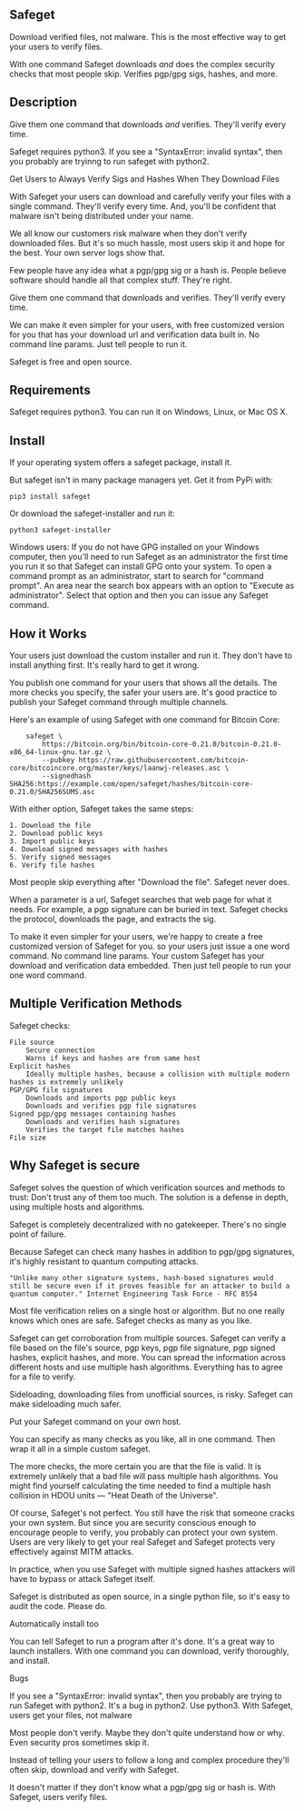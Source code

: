 Safeget
-------

Download verified files, not malware. This is the most effective way to get your users to verify files.

With one command Safeget downloads <em>and</em> does the complex security checks that most people skip. Verifies pgp/gpg sigs, hashes, and more.

Description
-----------

Give them one command that downloads <em>and</em> verifies. They'll verify every time.

Safeget requires python3. If you see a "SyntaxError: invalid syntax", then you probably are tryinng to run safeget with python2.

Get Users to Always Verify Sigs and Hashes When They Download Files

With Safeget your users can download and carefully verify your files with a single command. They'll verify every time. And, you'll be confident that malware isn't being distributed under your name.

We all know our customers risk malware when they don't verify downloaded files. But it's so much hassle, most users skip it and hope for the best. Your own server logs show that.

Few people have any idea what a pgp/gpg sig or a hash is. People believe software should handle all that complex stuff. They're right.

Give them one command that downloads and verifies. They'll verify every time.

We can make it even simpler for your users, with free customized version for you that has your download url and verification data built in. No command line params. Just tell people to run it.

Safeget is free and open source.

Requirements
-------------

Safeget requires python3. You can run it on Windows, Linux, or Mac OS X.


Install
-------

If your operating system offers a safeget package, install it.

But safeget isn't in many package managers yet. Get it from PyPi with:

    pip3 install safeget

Or download the safeget-installer and run it:

    python3 safeget-installer

Windows users: If you do not have GPG installed on your Windows computer, then you'll need to run Safeget as an administrator the first time you run it so that Safeget can install GPG onto your system. To open a command prompt as an administrator, start to search for "command prompt". An area near the search box appears with an option to "Execute as administrator". Select that option and then you can issue any Safeget command.


How it Works
------------

Your users just download the custom installer and run it. They don't have to install anything first. It's really hard to get it wrong.

You publish one command for your users that shows all the details. The more checks you specify, the safer your users are. It's good practice to publish your Safeget command through multiple channels.

Here's an example of using Safeget with one command for Bitcoin Core:

        safeget \
            https://bitcoin.org/bin/bitcoin-core-0.21.0/bitcoin-0.21.0-x86_64-linux-gnu.tar.gz \
            --pubkey https://raw.githubusercontent.com/bitcoin-core/bitcoincore.org/master/keys/laanwj-releases.asc \
            --signedhash SHA256:https://example.com/open/safeget/hashes/bitcoin-core-0.21.0/SHA256SUMS.asc

With either option, Safeget takes the same steps:

    1. Download the file
    2. Download public keys
    3. Import public keys
    4. Download signed messages with hashes
    5. Verify signed messages
    6. Verify file hashes

Most people skip everything after "Download the file". Safeget never does.

When a parameter is a url, Safeget searches that web page for what it needs. For example, a pgp signature can be buried in text. Safeget checks the protocol, downloads the page, and extracts the sig.

To make it even simpler for your users, we're happy to create a free customized version of Safeget for you. so your users just issue a one word command. No command line params. Your custom Safeget has your download and verification data embedded. Then just tell people to run your one word command.


Multiple Verification Methods
-----------------------------

Safeget checks:

    File source
        Secure connection
        Warns if keys and hashes are from same host
    Explicit hashes
        Ideally multiple hashes, because a collision with multiple modern hashes is extremely unlikely
    PGP/GPG file signatures
        Downloads and imports pgp public keys
        Downloads and verifies pgp file signatures
    Signed pgp/gpg messages containing hashes
        Downloads and verifies hash signatures
        Verifies the target file matches hashes
    File size


Why Safeget is secure
---------------------

Safeget solves the question of which verification sources and methods to trust: Don't trust any of them too much. The solution is a defense in depth, using multiple hosts and algorithms.

Safeget is completely decentralized with no gatekeeper. There's no single point of failure.

Because Safeget can check many hashes in addition to pgp/gpg signatures, it's highly resistant to quantum computing attacks.

    "Unlike many other signature systems, hash-based signatures would still be secure even if it proves feasible for an attacker to build a quantum computer." Internet Engineering Task Force - RFC 8554

Most file verification relies on a single host or algorithm. But no one really knows which ones are safe. Safeget checks as many as you like.

Safeget can get corroboration from multiple sources. Safeget can verify a file based on the file's source, pgp keys, pgp file signature, pgp signed hashes, explicit hashes, and more. You can spread the information across different hosts and use multiple hash algorithms. Everything has to agree for a file to verify.

 Sideloading, downloading files from unofficial sources, is risky. Safeget can make sideloading much safer.

Put your Safeget command on your own host.

You can specify as many checks as you like, all in one command. Then wrap it all in a simple custom safeget.

The more checks, the more certain you are that the file is valid. It is extremely unlikely that a bad file will pass multiple hash algorithms. You might find yourself calculating the time needed to find a multiple hash collision in HDOU units — "Heat Death of the Universe".

Of course, Safeget's not perfect. You still have the risk that someone cracks your own system. But since you are security conscious enough to encourage people to verify, you probably can protect your own system. Users are very likely to get your real Safeget and Safeget protects very effectively against MITM attacks.

In practice, when you use Safeget with multiple signed hashes attackers will have to bypass or attack Safeget itself.

Safeget is distributed as open source, in a single python file, so it's easy to audit the code. Please do.

Automatically install too

You can tell Safeget to run a program after it's done. It's a great way to launch installers. With one command you can download, verify thoroughly, and install.

Bugs

If you see a "SyntaxError: invalid syntax", then you probably are trying to run Safeget with python2. It's a bug in python2. Use python3.
With Safeget, users get your files, not malware

Most people don't verify. Maybe they don't quite understand how or why. Even security pros sometimes skip it.

Instead of telling your users to follow a long and complex procedure they'll often skip, download and verify with Safeget.

It doesn't matter if they don't know what a pgp/gpg sig or hash is. With Safeget, users verify files.
